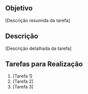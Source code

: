 ## Objetivo

[Descrição resumida da tarefa]

## Descrição

[Descrição detalhada da tarefa]

## Tarefas para Realização

1. [Tarefa 1]
2. [Tarefa 2]
3. [Tarefa 3]
